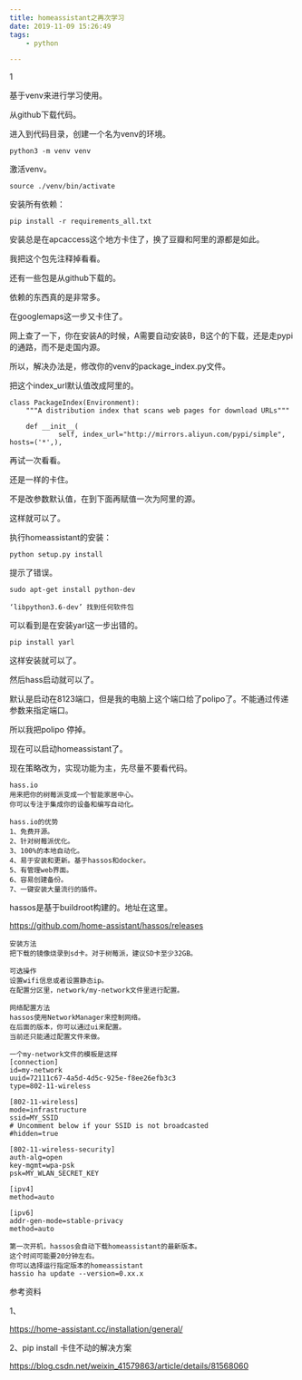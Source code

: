 ```yaml
---
title: homeassistant之再次学习
date: 2019-11-09 15:26:49
tags:
	- python

---
```


1

基于venv来进行学习使用。

从github下载代码。

进入到代码目录，创建一个名为venv的环境。

```
python3 -m venv venv
```

激活venv。

```
source ./venv/bin/activate
```

安装所有依赖：

```
pip install -r requirements_all.txt
```

安装总是在apcaccess这个地方卡住了，换了豆瓣和阿里的源都是如此。

我把这个包先注释掉看看。

还有一些包是从github下载的。

依赖的东西真的是非常多。

在googlemaps这一步又卡住了。

网上查了一下，你在安装A的时候，A需要自动安装B，B这个的下载，还是走pypi的通路，而不是走国内源。

所以，解决办法是，修改你的venv的package_index.py文件。

把这个index_url默认值改成阿里的。

```
class PackageIndex(Environment):
    """A distribution index that scans web pages for download URLs"""

    def __init__(
            self, index_url="http://mirrors.aliyun.com/pypi/simple", hosts=('*',),
```

再试一次看看。

还是一样的卡住。

不是改参数默认值，在到下面再赋值一次为阿里的源。

这样就可以了。

执行homeassistant的安装：

```
python setup.py install
```

提示了错误。

```
sudo apt-get install python-dev
```

```
‘libpython3.6-dev’ 找到任何软件包
```

可以看到是在安装yarl这一步出错的。

```
pip install yarl
```

这样安装就可以了。

然后hass启动就可以了。

默认是启动在8123端口，但是我的电脑上这个端口给了polipo了。不能通过传递参数来指定端口。

所以我把polipo 停掉。

现在可以启动homeassistant了。



现在策略改为，实现功能为主，先尽量不要看代码。

```
hass.io
用来把你的树莓派变成一个智能家居中心。
你可以专注于集成你的设备和编写自动化。

hass.io的优势
1、免费开源。
2、针对树莓派优化。
3、100%的本地自动化。
4、易于安装和更新。基于hassos和docker。
5、有管理web界面。
6、容易创建备份。
7、一键安装大量流行的插件。
```

hassos是基于buildroot构建的。地址在这里。

https://github.com/home-assistant/hassos/releases

```
安装方法
把下载的镜像烧录到sd卡。对于树莓派，建议SD卡至少32GB。
	
可选操作
设置wifi信息或者设置静态ip。
在配置分区里，network/my-network文件里进行配置。

网络配置方法
hassos使用NetworkManager来控制网络。
在后面的版本，你可以通过ui来配置。
当前还只能通过配置文件来做。

一个my-network文件的模板是这样
[connection]
id=my-network
uuid=72111c67-4a5d-4d5c-925e-f8ee26efb3c3
type=802-11-wireless

[802-11-wireless]
mode=infrastructure
ssid=MY_SSID
# Uncomment below if your SSID is not broadcasted
#hidden=true

[802-11-wireless-security]
auth-alg=open
key-mgmt=wpa-psk
psk=MY_WLAN_SECRET_KEY

[ipv4]
method=auto

[ipv6]
addr-gen-mode=stable-privacy
method=auto
```

```
第一次开机，hassos会自动下载homeassistant的最新版本。
这个时间可能要20分钟左右。
你可以选择运行指定版本的homeassistant
hassio ha update --version=0.xx.x

```



参考资料

1、

https://home-assistant.cc/installation/general/

2、pip install 卡住不动的解决方案

https://blog.csdn.net/weixin_41579863/article/details/81568060